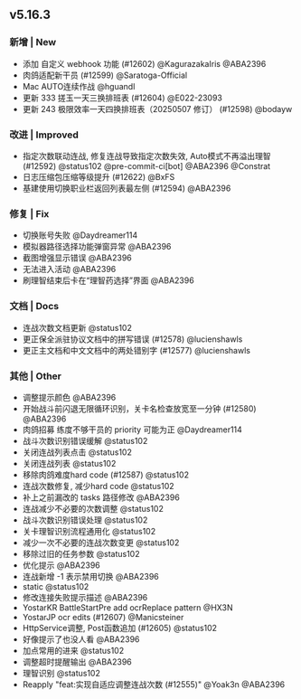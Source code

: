 ## v5.16.3

### 新增 | New

* 添加 自定义 webhook 功能 (#12602) @KagurazakaIris @ABA2396
* 肉鸽适配新干员 (#12599) @Saratoga-Official
* Mac AUTO连续作战 @hguandl
* 更新 333 搓玉一天三换排班表 (#12604) @E022-23093
* 更新 243 极限效率一天四换排班表（20250507 修订） (#12598) @bodayw

### 改进 | Improved

* 指定次数联动连战, 修复连战导致指定次数失效, Auto模式不再溢出理智 (#12592) @status102 @pre-commit-ci[bot] @ABA2396 @Constrat
* 日志压缩包压缩等级提升 (#12622) @BxFS
* 基建使用切换职业栏返回列表最左侧 (#12594) @ABA2396

### 修复 | Fix

* 切换账号失败 @Daydreamer114
* 模拟器路径选择功能弹窗异常 @ABA2396
* 截图增强显示错误 @ABA2396
* 无法进入活动 @ABA2396
* 刷理智结束后卡在“理智药选择”界面 @ABA2396

### 文档 | Docs

* 连战次数文档更新 @status102
* 更正保全派驻协议文档中的拼写错误 (#12578) @lucienshawls
* 更正主文档和中文文档中的两处错别字 (#12577) @lucienshawls

### 其他 | Other

* 调整提示颜色 @ABA2396
* 开始战斗前闪退无限循环识别，关卡名检查放宽至一分钟 (#12580) @ABA2396
* 肉鸽招募 练度不够干员的 priority 可能为正 @Daydreamer114
* 战斗次数识别错误缓解 @status102
* 关闭连战列表点击 @status102
* 关闭连战列表 @status102
* 移除肉鸽难度hard code (#12587) @status102
* 连战次数修复, 减少hard code @status102
* 补上之前漏改的 tasks 路径修改 @ABA2396
* 连战减少不必要的次数调整 @status102
* 战斗次数识别错误处理 @status102
* 关卡理智识别流程通用化 @status102
* 减少一次不必要的连战次数变更 @status102
* 移除过旧的任务参数 @status102
* 优化提示 @ABA2396
* 连战新增 -1 表示禁用切换 @ABA2396
* static @status102
* 修改连接失败提示描述 @ABA2396
* YostarKR BattleStartPre add ocrReplace pattern @HX3N
* YostarJP ocr edits (#12607) @Manicsteiner
* HttpService调整, Post函数追加 (#12605) @status102
* 好像提示了也没人看 @ABA2396
* 加点常用的进来 @status102
* 调整超时提醒输出 @ABA2396
* 理智识别 @status102
* Reapply "feat:实现自适应调整连战次数 (#12555)" @Yoak3n @ABA2396
